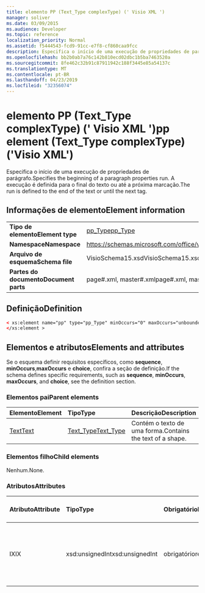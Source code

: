 ```yaml
---
title: elemento PP (Text_Type complexType) (' Visio XML ')
manager: soliver
ms.date: 03/09/2015
ms.audience: Developer
ms.topic: reference
localization_priority: Normal
ms.assetid: f5444543-fcd9-91cc-e7f8-cf860caa9fcc
description: Especifica o início de uma execução de propriedades de parágrafo. A execução é definida para o final do texto ou até a próxima marcação.
ms.openlocfilehash: bb2b0ab7a76c142b810ecd02dbc1b5ba7463520a
ms.sourcegitcommit: 8fe462c32b91c87911942c188f3445e85a54137c
ms.translationtype: MT
ms.contentlocale: pt-BR
ms.lasthandoff: 04/23/2019
ms.locfileid: "32356074"
---
```

# <a name="pp-element-texttype-complextype-visio-xml"></a><span data-ttu-id="a19f8-104">elemento PP (Text_Type complexType) (' Visio XML ')</span><span class="sxs-lookup"><span data-stu-id="a19f8-104">pp element (Text_Type complexType) ('Visio XML')</span></span>

<span data-ttu-id="a19f8-105">Especifica o início de uma execução de propriedades de parágrafo.</span><span class="sxs-lookup"><span data-stu-id="a19f8-105">Specifies the beginning of a paragraph properties run.</span></span> <span data-ttu-id="a19f8-106">A execução é definida para o final do texto ou até a próxima marcação.</span><span class="sxs-lookup"><span data-stu-id="a19f8-106">The run is defined to the end of the text or until the next tag.</span></span>
  
## <a name="element-information"></a><span data-ttu-id="a19f8-107">Informações de elemento</span><span class="sxs-lookup"><span data-stu-id="a19f8-107">Element information</span></span>

|||
|:-----|:-----|
|<span data-ttu-id="a19f8-108">**Tipo de elemento**</span><span class="sxs-lookup"><span data-stu-id="a19f8-108">**Element type**</span></span> <br/> |[<span data-ttu-id="a19f8-109">pp_Type</span><span class="sxs-lookup"><span data-stu-id="a19f8-109">pp_Type</span></span>](pp_type-complextypevisio-xml.md) <br/> |
|<span data-ttu-id="a19f8-110">**Namespace**</span><span class="sxs-lookup"><span data-stu-id="a19f8-110">**Namespace**</span></span> <br/> |https://schemas.microsoft.com/office/visio/2012/main  <br/> |
|<span data-ttu-id="a19f8-111">**Arquivo de esquema**</span><span class="sxs-lookup"><span data-stu-id="a19f8-111">**Schema file**</span></span> <br/> |<span data-ttu-id="a19f8-112">VisioSchema15.xsd</span><span class="sxs-lookup"><span data-stu-id="a19f8-112">VisioSchema15.xsd</span></span>  <br/> |
|<span data-ttu-id="a19f8-113">**Partes do documento**</span><span class="sxs-lookup"><span data-stu-id="a19f8-113">**Document parts**</span></span> <br/> |<span data-ttu-id="a19f8-114">page#.xml, master#.xml</span><span class="sxs-lookup"><span data-stu-id="a19f8-114">page#.xml, master#.xml</span></span>  <br/> |
   
## <a name="definition"></a><span data-ttu-id="a19f8-115">Definição</span><span class="sxs-lookup"><span data-stu-id="a19f8-115">Definition</span></span>

```XML
< xs:element name="pp" type="pp_Type" minOccurs="0" maxOccurs="unbounded" >
</xs:element >
```

## <a name="elements-and-attributes"></a><span data-ttu-id="a19f8-116">Elementos e atributos</span><span class="sxs-lookup"><span data-stu-id="a19f8-116">Elements and attributes</span></span>

<span data-ttu-id="a19f8-117">Se o esquema definir requisitos específicos, como **sequence**, **minOccurs**,**maxOccurs** e **choice**, confira a seção de definição.</span><span class="sxs-lookup"><span data-stu-id="a19f8-117">If the schema defines specific requirements, such as **sequence**, **minOccurs**, **maxOccurs**, and **choice**, see the definition section.</span></span> 
  
### <a name="parent-elements"></a><span data-ttu-id="a19f8-118">Elementos pai</span><span class="sxs-lookup"><span data-stu-id="a19f8-118">Parent elements</span></span>

|<span data-ttu-id="a19f8-119">**Elemento**</span><span class="sxs-lookup"><span data-stu-id="a19f8-119">**Element**</span></span>|<span data-ttu-id="a19f8-120">**Tipo**</span><span class="sxs-lookup"><span data-stu-id="a19f8-120">**Type**</span></span>|<span data-ttu-id="a19f8-121">**Descrição**</span><span class="sxs-lookup"><span data-stu-id="a19f8-121">**Description**</span></span>|
|:-----|:-----|:-----|
|[<span data-ttu-id="a19f8-122">Text</span><span class="sxs-lookup"><span data-stu-id="a19f8-122">Text</span></span>](text-element-shapesheet_type-complextypevisio-xml.md) <br/> |[<span data-ttu-id="a19f8-123">Text_Type</span><span class="sxs-lookup"><span data-stu-id="a19f8-123">Text_Type</span></span>](text_type-complextypevisio-xml.md) <br/> |<span data-ttu-id="a19f8-124">Contém o texto de uma forma.</span><span class="sxs-lookup"><span data-stu-id="a19f8-124">Contains the text of a shape.</span></span>  <br/> |
   
### <a name="child-elements"></a><span data-ttu-id="a19f8-125">Elementos filho</span><span class="sxs-lookup"><span data-stu-id="a19f8-125">Child elements</span></span>

<span data-ttu-id="a19f8-126">Nenhum.</span><span class="sxs-lookup"><span data-stu-id="a19f8-126">None.</span></span>
  
### <a name="attributes"></a><span data-ttu-id="a19f8-127">Atributos</span><span class="sxs-lookup"><span data-stu-id="a19f8-127">Attributes</span></span>

|<span data-ttu-id="a19f8-128">**Atributo**</span><span class="sxs-lookup"><span data-stu-id="a19f8-128">**Attribute**</span></span>|<span data-ttu-id="a19f8-129">**Tipo**</span><span class="sxs-lookup"><span data-stu-id="a19f8-129">**Type**</span></span>|<span data-ttu-id="a19f8-130">**Obrigatório**</span><span class="sxs-lookup"><span data-stu-id="a19f8-130">**Required**</span></span>|<span data-ttu-id="a19f8-131">**Descrição**</span><span class="sxs-lookup"><span data-stu-id="a19f8-131">**Description**</span></span>|<span data-ttu-id="a19f8-132">**Valores possíveis**</span><span class="sxs-lookup"><span data-stu-id="a19f8-132">**Possible values**</span></span>|
|:-----|:-----|:-----|:-----|:-----|
|<span data-ttu-id="a19f8-133">IX</span><span class="sxs-lookup"><span data-stu-id="a19f8-133">IX</span></span>  <br/> |<span data-ttu-id="a19f8-134">xsd:unsignedInt</span><span class="sxs-lookup"><span data-stu-id="a19f8-134">xsd:unsignedInt</span></span>  <br/> |<span data-ttu-id="a19f8-135">obrigatório</span><span class="sxs-lookup"><span data-stu-id="a19f8-135">required</span></span>  <br/> |<span data-ttu-id="a19f8-136">O índice do elemento **para** que especifica a formatação aplicada a esta execução.</span><span class="sxs-lookup"><span data-stu-id="a19f8-136">The index of the **Para** element that specifies the formatting applied to this run.</span></span>  <br/> |<span data-ttu-id="a19f8-137">Valores do tipo xsd:unsignedInt.</span><span class="sxs-lookup"><span data-stu-id="a19f8-137">Values of the xsd:unsignedInt type.</span></span>  <br/> |
   


